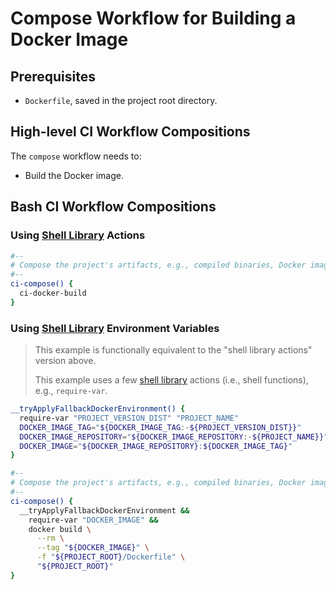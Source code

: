 # Compose Workflow for Building a Docker Image

## Prerequisites

* `Dockerfile`, saved in the project root directory.

## High-level CI Workflow Compositions

The `compose` workflow needs to:

* Build the Docker image.

## Bash CI Workflow Compositions

### Using [Shell Library][shell library] Actions

```bash
#--
# Compose the project's artifacts, e.g., compiled binaries, Docker images.
#--
ci-compose() {
  ci-docker-build
}
```

### Using [Shell Library][shell library] Environment Variables

> This example is functionally equivalent to the "shell library actions" version above.
>
> This example uses a few [shell library][] actions (i.e., shell functions), e.g., `require-var`.

```bash
__tryApplyFallbackDockerEnvironment() {
  require-var "PROJECT_VERSION_DIST" "PROJECT_NAME"
  DOCKER_IMAGE_TAG="${DOCKER_IMAGE_TAG:-${PROJECT_VERSION_DIST}}"
  DOCKER_IMAGE_REPOSITORY="${DOCKER_IMAGE_REPOSITORY:-${PROJECT_NAME}}"
  DOCKER_IMAGE="${DOCKER_IMAGE_REPOSITORY}:${DOCKER_IMAGE_TAG}"
}

#--
# Compose the project's artifacts, e.g., compiled binaries, Docker images.
#--
ci-compose() {
  __tryApplyFallbackDockerEnvironment &&
    require-var "DOCKER_IMAGE" &&
    docker build \
      --rm \
      --tag "${DOCKER_IMAGE}" \
      -f "${PROJECT_ROOT}/Dockerfile" \
      "${PROJECT_ROOT}"
}
```

[shell library]: ../../use/ci-library.md
